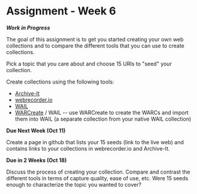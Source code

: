 # Assignment - Week 6

***Work in Progress***

The goal of this assignment is to get you started creating your own web collections and to compare the different tools that you can use to create collections.

Pick a topic that you care about and choose 15 URIs to "seed" your collection. 

Create collections using the following tools:
* [Archive-It](https://archive-it.org)
* [webrecorder.io](https://webrecorder.io)
* [WAIL](https://github.com/N0taN3rd/wail)
* [WARCreate](http://warcreate.com) / WAIL -- use WARCreate to create the WARCs and import them into WAIL (a separate collection from your native WAIL collection)

**Due Next Week (Oct 11)**

Create a page in github that lists your 15 seeds (link to the live web) and contains links to your collections in webrecorder.io and Archive-It.

**Due in 2 Weeks (Oct 18)**

Discuss the process of creating your collection.  Compare and contrast the different tools in terms of capture quality, ease of use, etc. Were 15 seeds enough to characterize the topic you wanted to cover?
